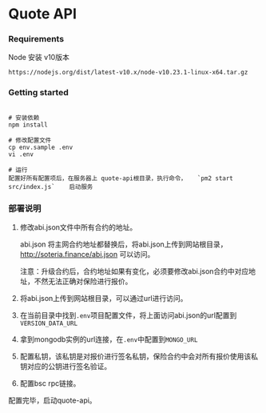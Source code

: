 # Quote API

### Requirements

Node 安装 v10版本

```
https://nodejs.org/dist/latest-v10.x/node-v10.23.1-linux-x64.tar.gz
```

### Getting started

```

# 安装依赖
npm install

# 修改配置文件
cp env.sample .env
vi .env

# 运行
配置好所有配置项后，在服务器上 quote-api根目录，执行命令，   `pm2 start src/index.js`    启动服务
```



### 部署说明

1. 修改abi.json文件中所有合约的地址。

   abi.json 将主网合约地址都替换后，将abi.json上传到网站根目录， http://soteria.finance/abi.json 可以访问。

   注意：升级合约后，合约地址如果有变化，必须要修改abi.json合约中对应地址，不然无法正确对保险进行报价。

2. 将abi.json上传到网站根目录，可以通过url进行访问。

3. 在当前目录中找到`.env`项目配置文件，将上面访问abi.json的url配置到`VERSION_DATA_URL`

4. 拿到mongodb实例的url连接，在`.env`中配置到`MONGO_URL`

5. 配置私钥，该私钥是对报价进行签名私钥，保险合约中会对所有报价使用该私钥对应的公钥进行签名验证。

6. 配置bsc rpc链接。

配置完毕，启动quote-api。

